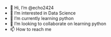 - 👋 Hi, I’m @echo2424
- 👀 I’m interested in Data Science
- 🌱 I’m currently learning python
- 💞️ I’m looking to collaborate on learning python
- 📫 How to reach me 

<!---
echo2424/echo2424 is a ✨ special ✨ repository because its `README.md` (this file) appears on your GitHub profile.
You can click the Preview link to take a look at your changes.
--->
